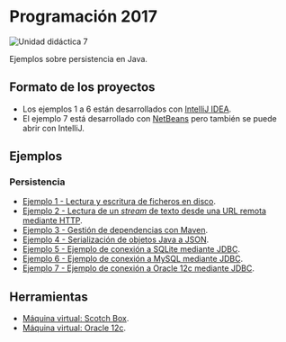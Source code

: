 # Programación 2017

![Unidad didáctica 7](https://img.shields.io/badge/UD-7-a4c639.svg)

Ejemplos sobre persistencia en Java.

## Formato de los proyectos

- Los ejemplos 1 a 6 están desarrollados con [IntelliJ IDEA](https://www.jetbrains.com/idea/).
- El ejemplo 7 está desarrollado con [NetBeans](https://netbeans.org/) pero también se puede abrir con IntelliJ.

## Ejemplos

### Persistencia

- [Ejemplo 1 - Lectura y escritura de ficheros en disco](./01_ficheros/).
- [Ejemplo 2 - Lectura de un *stream* de texto desde una URL remota mediante HTTP](./02_http/).
- [Ejemplo 3 - Gestión de dependencias con Maven](./03_maven/).
- [Ejemplo 4 - Serialización de objetos Java a JSON](./04_json/).
- [Ejemplo 5 - Ejemplo de conexión a SQLite mediante JDBC](./05_sqlite/).
- [Ejemplo 6 - Ejemplo de conexión a MySQL mediante JDBC](./06_mysql/).
- [Ejemplo 7 - Ejemplo de conexión a Oracle 12c mediante JDBC](./07_oracle/).

## Herramientas

- [Máquina virtual: Scotch Box](https://github.com/Egibide/scotch-box).
- [Máquina virtual: Oracle 12c](https://github.com/Egibide/vagrant-oracle-12-ee-linux).
